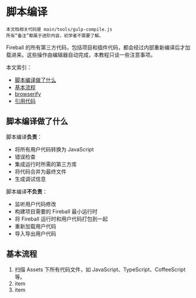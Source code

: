 # 脚本编译
```
本文档相关代码是 main/tools/gulp-compile.js
所有“备注”都属于进阶内容，初学者不需要了解。
```

Fireball 的所有第三方代码，包括项目和插件代码，都会经过内部重新编译后才加载进来。这些操作由编辑器自动完成，本教程只谈一些注意事项。

本文索引：
- [脚本编译做了什么](#intro)
- [基本流程](#pipeline)
- [browserify](#browserify)
- [引用代码](#require)

## <a name="intro"></a>脚本编译做了什么

脚本编译**负责**：
- 将所有用户代码转换为 JavaScript
- 错误检查
- 集成运行时所需的第三方库
- 将代码合并为最终文件
- 生成调试信息

脚本编译**不负责**：
- 监听用户代码修改
- 构建项目需要的 Fireball 最小运行时
- 将 Fireball 运行时和用户代码打包到一起
- 重新加载用户代码
- 导入导出用户代码

## <a name="pipeline"></a>基本流程

1. 扫描 Assets 下所有代码文件，如  JavaScript、TypeScript、CoffeeScript 等。
2. item
3. item


